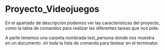 # Proyecto_Videojuegos

En el apartado de descripción podemos ver las características del proyecto, como la tabla de comandos para realizar las diferentes 
tareas que nos pide. 

A parte tenemos una carpeta nombrada test_persona donde nos muestra en un documento .sh toda la lista de comanda para testear en el 
terminator. 
